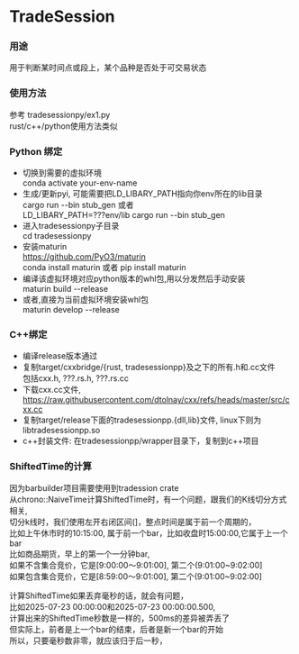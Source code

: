 # TradeSession
### 用途
用于判断某时间点或段上，某个品种是否处于可交易状态

### 使用方法

参考 tradesessionpy/ex1.py  
rust/c++/python使用方法类似  


### Python 绑定
- 切换到需要的虚拟环境  
conda activate your-env-name
- 生成/更新pyi, 可能需要把LD_LIBARY_PATH指向你env所在的lib目录  
cargo run --bin stub_gen  或者  
LD_LIBARY_PATH=???env/lib  cargo run --bin stub_gen   
- 进入tradesessionpy子目录  
cd tradesessionpy
- 安装maturin  
https://github.com/PyO3/maturin  
conda install maturin 
或者 pip install maturin  
- 编译该虚拟环境对应python版本的whl包,用以分发然后手动安装  
maturin build --release
- 或者,直接为当前虚拟环境安装whl包  
maturin develop --release

### C++绑定
- 编译release版本通过
- 复制target/cxxbridge/{rust, tradesessionpp}及之下的所有.h和.cc文件  
  包括cxx.h, ???.rs.h, ???.rs.cc  
- 下载cxx.cc文件,   
  https://raw.githubusercontent.com/dtolnay/cxx/refs/heads/master/src/cxx.cc
- 复制target/release下面的tradesessionpp.{dll,lib}文件, linux下则为libtradesessionpp.so
- c++封装文件: 在tradesessionpp/wrapper目录下，复制到c++项目


### ShiftedTime的计算
因为barbuilder项目需要使用到tradession crate  
从chrono::NaiveTime计算ShiftedTime时，有一个问题，跟我们的K线切分方式相关,  
切分k线时，我们使用左开右闭区间(]，整点时间是属于前一个周期的，  
比如上午休市时的10:15:00, 属于前一个bar，比如收盘时15:00:00,它属于上一个bar  
比如商品期货，早上的第一个一分钟bar,  
如果不含集合竞价，它是[9:00:00～9:01:00], 第二个(9:01:00~9:02:00]  
如果包含集合竞价，它是[8:59:00～9:01:00], 第二个(9:01:00~9:02:00]  

计算ShiftedTime如果丢弃毫秒的话，就会有问题，   
比如2025-07-23 00:00:00和2025-07-23 00:00:00.500,  
计算出来的ShiftedTime秒数是一样的，500ms的差异被弄丢了  
但实际上，前者是上一个bar的结束，后者是新一个bar的开始  
所以，只要毫秒数非零，就应该归于后一秒，
